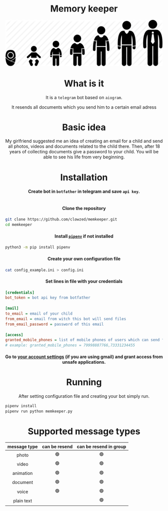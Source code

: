 <h1 align="center">
    Memory keeper
</h1>

<div align="center">
    <img align="center" src='growing.webp'></img>
</div>


<h1 align="center">
    What is it
</h1>
<p align="center">It is a <code>telegram</code> bot based on <code>aiogram</code>.</p>
<p align="center">It resends all documents which you send him to a certain email adress</p>

<h1 align="center">
    Basic idea
</h1>

<p align="center">
    My girlfriend suggested me an idea of creating an email for a child and send all photos, videos and documents
    related to the child there.
    Then, after 18 years of collecting documents give a password to your child.
    You will be able to see his life from very beginning.
</p>

<h1 align="center">
    Installation
</h1>

<h4 align="center">
    Create bot in <code>botfather</code> in telegram and save <code>api key</code>.<br><br>
</h4>

<h4 align="center">Clone the repository</h4>

```bash
git clone https://github.com/clowzed/memkeeper.git
cd memkeeper
```

<h4 align="center"> Install <code><a href="">pipenv</a></code> if not installed</h4>

```bash
python3 -m pip install pipenv
```

<h4 align="center">Create your own configuration file</h4>

```bash
cat config_example.ini > config.ini
```
<h4 align="center"> Set lines in file with your credentials </h4>

```ini
[credentials]
bot_token = bot api key from botfather

[mail]
to_email = email of your child
from_email = email from witch this bot will send files
from_email_password = password of this email

[access]
granted_mobile_phones = list of mobile phones of users which can send files
# example: granted_mobile_phones = 79998887766,73331234455
```
<h4 align="center">
    Go to <a href="https://support.google.com/accounts/answer/6010255">your account settings</a>
    (if you are using gmail) and grant access from unsafe applications.
</h4>

<h1 align="center">
    Running
</h1>
<p align="center">
    After setting configuration file and creating your bot simply run.
</p>

```bash
pipenv install
pipenv run python memkeeper.py
```


<h1 align="center">
    Supported message types
</h1>


<div align="center">
    <table align="center">
        <thead align="center">
            <tr align="center">
                <th align="center">message type</th>
                <th align="center">can be resend</th>
                <th align="center">can be resend in group</th>
            </tr>
        </thead>
        <tbody align="center">
            <tr>
                <td align="center">photo</td>
                <td align="center">🟢</td>
                <td align="center">🟢</td>
            </tr>
            <tr>
                <td align="center">video</td>
                <td align="center">🟢</td>
                <td align="center">🟢</td>
            </tr>
            <tr>
                <td align="center">animation</td>
                <td align="center">🟢</td>
                <td align="center">🟢</td>
            </tr>
            <tr>
                <td align="center">document</td>
                <td align="center">🟢</td>
                <td align="center">🟢</td>
            </tr>
            <tr>
                <td align="center">voice</td>
                <td align="center">🟢</td>
                <td align="center">🟢</td>
            </tr>
            <tr>
                <td align="center">plain text</td>
                <td align="center"></td>
                <td align="center">🟢</td>
            </tr>
        </tbody>
    </table>
</div>